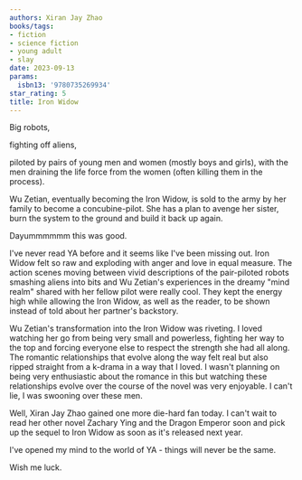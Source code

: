 ```yaml
---
authors: Xiran Jay Zhao
books/tags:
- fiction
- science fiction
- young adult
- slay
date: 2023-09-13
params:
  isbn13: '9780735269934'
star_rating: 5
title: Iron Widow
---
```


Big robots,

fighting off aliens,

piloted by pairs of young men and women (mostly boys and girls), with the men
draining the life force from the women (often killing them in the process).

Wu Zetian, eventually becoming the Iron Widow, is sold to the army by her family
to become a concubine-pilot. She has a plan to avenge her sister, burn the
system to the ground and build it back up again.

Dayummmmmm this was good.

<!--more-->

I've never read YA before and it seems like I've been missing out. Iron Widow
felt so raw and exploding with anger and love in equal measure. The action
scenes moving between vivid descriptions of the pair-piloted robots smashing
aliens into bits and Wu Zetian's experiences in the dreamy "mind realm" shared
with her fellow pilot were really cool. They kept the energy high while allowing
the Iron Widow, as well as the reader, to be shown instead of told about her
partner's backstory.

Wu Zetian's transformation into the Iron Widow was riveting. I loved watching
her go from being very small and powerless, fighting her way to the top and
forcing everyone else to respect the strength she had all along. The romantic
relationships that evolve along the way felt real but also ripped straight from
a k-drama in a way that I loved. I wasn't planning on being very enthusiastic
about the romance in this but watching these relationships evolve over the
course of the novel was very enjoyable. I can't lie, I was swooning over these
men.

Well, Xiran Jay Zhao gained one more die-hard fan today. I can't wait to read
her other novel Zachary Ying and the Dragon Emperor soon and pick up the sequel
to Iron Widow as soon as it's released next year.

I've opened my mind to the world of YA - things will never be the same.

Wish me luck.